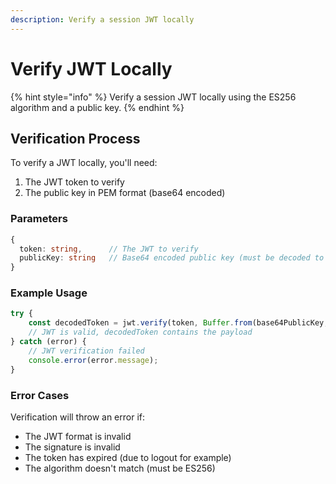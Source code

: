 ```yaml
---
description: Verify a session JWT locally
---
```


# Verify JWT Locally

{% hint style="info" %} Verify a session JWT locally using the ES256 algorithm and a public key. {% endhint %}

## Verification Process

To verify a JWT locally, you'll need:

1. The JWT token to verify
2. The public key in PEM format (base64 encoded)

### Parameters

```typescript
{
  token: string,      // The JWT to verify
  publicKey: string   // Base64 encoded public key (must be decoded to UTF-8 before use)
}
```

### Example Usage

```typescript
try {
    const decodedToken = jwt.verify(token, Buffer.from(base64PublicKey, 'base64').toString('utf-8'), { algorithms: ['ES256'] });
    // JWT is valid, decodedToken contains the payload
} catch (error) {
    // JWT verification failed
    console.error(error.message);
}
```

### Error Cases

Verification will throw an error if:

-   The JWT format is invalid
-   The signature is invalid
-   The token has expired (due to logout for example)
-   The algorithm doesn't match (must be ES256)
